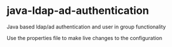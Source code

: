 java-ldap-ad-authentication
===========================

Java based ldap/ad authentication and user in group functionality

Use the properties file to make live changes to the configuration
